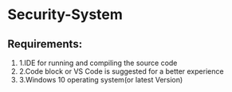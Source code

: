 # Security-System

## Requirements:

<ol>
<li>1.IDE for running and compiling the source code </li>
<li>2.Code block or VS Code is suggested for a better experience</li>
<li>3.Windows 10 operating system(or latest Version)</li>
</ol>
